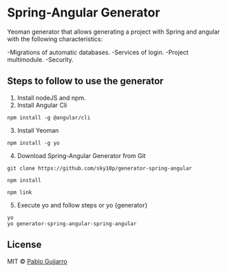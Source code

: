 # Spring-Angular Generator

Yeoman generator that allows generating a project with Spring and angular with the following characteristics:

-Migrations of automatic databases.
-Services of login.
-Project multimodule.
-Security.

## Steps to follow to use the generator

1. Install nodeJS and npm.
2. Install Angular Cli

```shell
npm install -g @angular/cli
```

3. Install Yeoman

```shell
npm install -g yo
```

4. Download Spring-Angular Generator from Git

```shell
git clone https://github.com/sky10p/generator-spring-angular
```

```shell
npm install
```

```shell
npm link
```

5. Execute yo and follow steps or yo {generator}

```shell
yo
yo generator-spring-angular-spring-angular
```


## License

MIT © [Pablo Guijarro]()


[npm-image]: https://badge.fury.io/js/generator-spring-angular.svg
[npm-url]: https://npmjs.org/package/generator-spring-angular
[travis-image]: https://travis-ci.org/sky10p/generator-spring-angular.svg?branch=master
[travis-url]: https://travis-ci.org/sky10p/generator-spring-angular
[daviddm-image]: https://david-dm.org/sky10p/generator-spring-angular.svg?theme=shields.io
[daviddm-url]: https://david-dm.org/sky10p/generator-spring-angular
[coveralls-image]: https://coveralls.io/repos/sky10p/generator-spring-angular/badge.svg
[coveralls-url]: https://coveralls.io/r/sky10p/generator-spring-angular

